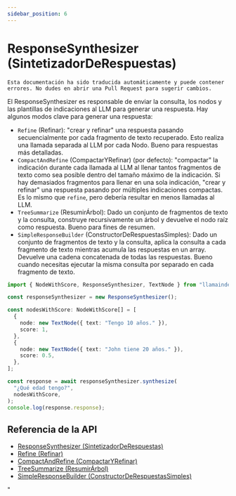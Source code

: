 ```yaml
---
sidebar_position: 6
---
```


# ResponseSynthesizer (SintetizadorDeRespuestas)

`Esta documentación ha sido traducida automáticamente y puede contener errores. No dudes en abrir una Pull Request para sugerir cambios.`

El ResponseSynthesizer es responsable de enviar la consulta, los nodos y las plantillas de indicaciones al LLM para generar una respuesta. Hay algunos modos clave para generar una respuesta:

- `Refine` (Refinar): "crear y refinar" una respuesta pasando secuencialmente por cada fragmento de texto recuperado. Esto realiza una llamada separada al LLM por cada Nodo. Bueno para respuestas más detalladas.
- `CompactAndRefine` (CompactarYRefinar) (por defecto): "compactar" la indicación durante cada llamada al LLM al llenar tantos fragmentos de texto como sea posible dentro del tamaño máximo de la indicación. Si hay demasiados fragmentos para llenar en una sola indicación, "crear y refinar" una respuesta pasando por múltiples indicaciones compactas. Es lo mismo que `refine`, pero debería resultar en menos llamadas al LLM.
- `TreeSummarize` (ResumirÁrbol): Dado un conjunto de fragmentos de texto y la consulta, construye recursivamente un árbol y devuelve el nodo raíz como respuesta. Bueno para fines de resumen.
- `SimpleResponseBuilder` (ConstructorDeRespuestasSimples): Dado un conjunto de fragmentos de texto y la consulta, aplica la consulta a cada fragmento de texto mientras acumula las respuestas en un array. Devuelve una cadena concatenada de todas las respuestas. Bueno cuando necesitas ejecutar la misma consulta por separado en cada fragmento de texto.

```typescript
import { NodeWithScore, ResponseSynthesizer, TextNode } from "llamaindex";

const responseSynthesizer = new ResponseSynthesizer();

const nodesWithScore: NodeWithScore[] = [
  {
    node: new TextNode({ text: "Tengo 10 años." }),
    score: 1,
  },
  {
    node: new TextNode({ text: "John tiene 20 años." }),
    score: 0.5,
  },
];

const response = await responseSynthesizer.synthesize(
  "¿Qué edad tengo?",
  nodesWithScore,
);
console.log(response.response);
```

## Referencia de la API

- [ResponseSynthesizer (SintetizadorDeRespuestas)](../../api/classes/ResponseSynthesizer.md)
- [Refine (Refinar)](../../api/classes/Refine.md)
- [CompactAndRefine (CompactarYRefinar)](../../api/classes/CompactAndRefine.md)
- [TreeSummarize (ResumirÁrbol)](../../api/classes/TreeSummarize.md)
- [SimpleResponseBuilder (ConstructorDeRespuestasSimples)](../../api/classes/SimpleResponseBuilder.md)

"
